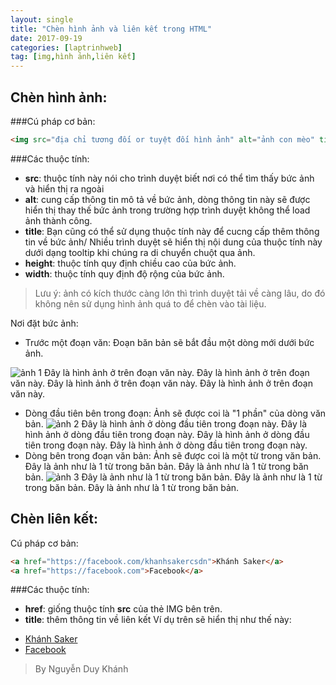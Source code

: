 ```yaml
---
layout: single
title: "Chèn hình ảnh và liên kết trong HTML"
date: 2017-09-19
categories: [laptrinhweb]
tag: [img,hình ảnh,liên kết]
---
```


## Chèn hình ảnh:
###Cú pháp cơ bản:
 ```html
 <img src="địa chỉ tương đối or tuyệt đối hình ảnh" alt="ảnh con mèo" title="ảnh đẹp">
 ```

###Các thuộc tính:
 - **src**: thuộc tính này nói cho trình duyệt biết nơi có thể tìm thấy bức ảnh và hiển thị ra ngoài
 - **alt**: cung cấp thông tin mô tả về bức ảnh, dòng thông tin này sẽ được hiển thị thay thế bức ảnh trong trường hợp trình duyệt không thể load ảnh thành công.
 - **title**: Bạn cũng có thể sử dụng thuộc tính này để cucng cấp thêm thông tin về bức ảnh/ Nhiều trình duyệt sẽ hiển thị nội dung của thuộc tính này dưới dạng tooltip khi chúng ra di chuyển chuột qua ảnh.
 - **height**: thuộc tính quy định chiều cao của bức ảnh.
 - **width**: thuộc tính quy định độ rộng của bức ảnh.

 > Lưu ý: ảnh có kích thước càng lớn thì trình duyệt tải về càng lâu, do đó không nên sử dụng hình ảnh quá to để chèn vào tài liệu.

 Nơi đặt bức ảnh:
  - Trước một đoạn văn: Đoạn băn bản sẽ bắt đầu một dòng mới dưới bức ảnh.

![ảnh 1](/laptrinhweb/anh1.jpg)
Đây là hình ảnh ở trên đoạn văn này. Đây là hình ảnh ở trên đoạn văn này. Đây là hình ảnh ở trên đoạn văn này. Đây là hình ảnh ở trên đoạn văn này.
  - Dòng đầu tiên bên trong đoạn: Ảnh sẽ được coi là "1 phần" của dòng văn bản.
![ảnh 2](/laptrinhweb/anh2.jpg) Đây là hình ảnh ở dòng đầu tiên trong đoạn này. Đây là hình ảnh ở dòng đầu tiên trong đoạn này. Đây là hình ảnh ở dòng đầu tiên trong đoạn này. Đây là hình ảnh ở dòng đầu tiên trong đoạn này.
  - Dòng bên trong đoạn văn bản: Ảnh sẽ được coi là một từ trong văn bản.
Đây là ảnh như là 1 từ trong băn bản. Đây là ảnh như là 1 từ trong băn bản. ![ảnh 3](/laptrinhweb/anh3.jpg) Đây là ảnh như là 1 từ trong băn bản. Đây là ảnh như là 1 từ trong băn bản. Đây là ảnh như là 1 từ trong băn bản.
 
## Chèn liên kết:
Cú pháp cơ bản:
```html
<a href="https://facebook.com/khanhsakercsdn">Khánh Saker</a>
<a href="https://facebook.com">Facebook</a>
```

###Các thuộc tính:
- **href**: giống thuộc tính **src** của thẻ IMG bên trên.
- **title**: thêm thông tin về liên kết
Ví dụ trên sẽ hiển thị như thế này:
<form>
    <ul>
        <li><a href="https://facebook.com/khanhsakercsdn">Khánh Saker</a></li>
        <li><a href="https://facebook.com">Facebook</a></li>
    </ul>
</form>

>By Nguyễn Duy Khánh